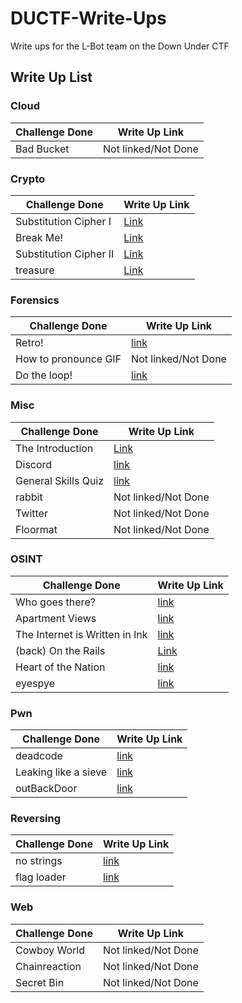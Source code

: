 # DUCTF-Write-Ups
Write ups for the L-Bot team on the Down Under CTF

## Write Up List

### Cloud
Challenge Done | Write Up Link
--- | ---
Bad Bucket | Not linked/Not Done

### Crypto
Challenge Done | Write Up Link
--- | ---
Substitution Cipher I | [Link](Crypto/Substitution%20Cipher%20I/solution.md)
Break Me! | [Link](Crypto/Break%20Me!/solution.md)
Substitution Cipher II | [Link](Crypto/Substitution%20Cipher%20II/solution.md)
treasure | [Link](Crypto/treasure/solution.md)

### Forensics
Challenge Done | Write Up Link
--- | ---
Retro! | [link](Forensics/Retro/solution.md)
How to pronounce GIF | Not linked/Not Done
Do the loop! | [link](Forensics/Do%20the%20loop!/solution.md)

### Misc
Challenge Done | Write Up Link
--- | ---
The Introduction | [Link](Misc/The%20Introduction/solution.md)
Discord | [link](Misc/Discord/solution.md)
General Skills Quiz | [link](Misc/General%20Skills%20Quiz/solution.md)
rabbit | Not linked/Not Done
Twitter | Not linked/Not Done
Floormat | Not linked/Not Done

### OSINT
Challenge Done | Write Up Link
--- | ---
Who goes there? | [link](OSINT/Who%20goes%20there%3F/solution.md)
Apartment Views | [link](OSINT/Apartment%20Views/solution.md)
The Internet is Written in Ink| [link](OSINT/The%20Internet%20is%20Written%20in%20Ink/solution.md)
(back) On the Rails | [Link](OSINT/(back)%20On%20the%20rails/solution.md)
Heart of the Nation | [link](OSINT/Heart%20of%20the%20Nation/solution.md)
eyespye | [link](OSINT/eyespye/solution.md)

### Pwn
Challenge Done | Write Up Link
--- | ---
deadcode | [link](Pwn/deadcode/solution.md)
Leaking like a sieve | [link](Pwn/Leaking%20like%20a%20sieve/solution.md)
outBackDoor | [link](Pwn/outBackdoor/solution.md)

### Reversing
Challenge Done | Write Up Link
--- | ---
no strings | [link](Reversing/no%20strings/solution.md)
flag loader | [link](Reversing/flag%20loader/solution.md)

### Web
Challenge Done | Write Up Link
--- | ---
Cowboy World | Not linked/Not Done
Chainreaction | Not linked/Not Done
Secret Bin | Not linked/Not Done
